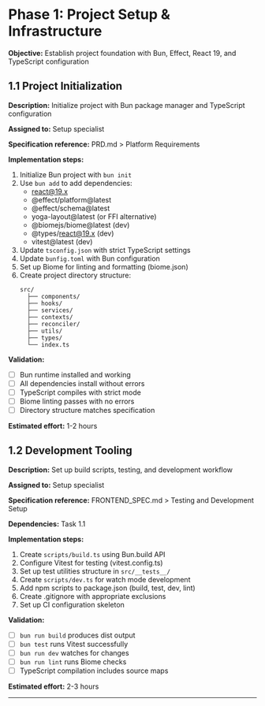# Phase 1: Project Setup & Infrastructure

**Objective:** Establish project foundation with Bun, Effect, React 19, and TypeScript configuration

## 1.1 Project Initialization

**Description:** Initialize project with Bun package manager and TypeScript configuration

**Assigned to:** Setup specialist

**Specification reference:** PRD.md > Platform Requirements

**Implementation steps:**
1. Initialize Bun project with `bun init`
2. Use `bun add` to add dependencies:
   - react@19.x
   - @effect/platform@latest
   - @effect/schema@latest
   - yoga-layout@latest (or FFI alternative)
   - @biomejs/biome@latest (dev)
   - @types/react@19.x (dev)
   - vitest@latest (dev)
3. Update `tsconfig.json` with strict TypeScript settings
4. Update `bunfig.toml` with Bun configuration
5. Set up Biome for linting and formatting (biome.json)
6. Create project directory structure:
   ```
   src/
     ├── components/
     ├── hooks/
     ├── services/
     ├── contexts/
     ├── reconciler/
     ├── utils/
     ├── types/
     └── index.ts
   ```

**Validation:**
- [ ] Bun runtime installed and working
- [ ] All dependencies install without errors
- [ ] TypeScript compiles with strict mode
- [ ] Biome linting passes with no errors
- [ ] Directory structure matches specification

**Estimated effort:** 1-2 hours

## 1.2 Development Tooling

**Description:** Set up build scripts, testing, and development workflow

**Assigned to:** Setup specialist

**Specification reference:** FRONTEND_SPEC.md > Testing and Development Setup

**Dependencies:** Task 1.1

**Implementation steps:**
1. Create `scripts/build.ts` using Bun.build API
2. Configure Vitest for testing (vitest.config.ts)
3. Set up test utilities structure in `src/__tests__/`
4. Create `scripts/dev.ts` for watch mode development
5. Add npm scripts to package.json (build, test, dev, lint)
6. Create .gitignore with appropriate exclusions
7. Set up CI configuration skeleton

**Validation:**
- [ ] `bun run build` produces dist output
- [ ] `bun test` runs Vitest successfully
- [ ] `bun run dev` watches for changes
- [ ] `bun run lint` runs Biome checks
- [ ] TypeScript compilation includes source maps

**Estimated effort:** 2-3 hours

---
